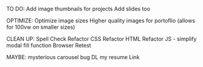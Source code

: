 TO DO:
Add image thumbnails for projects
Add slides too


OPTIMIZE: 
Optimize image sizes
Higher quality images for portoflio (allows for 100vw on smaller sizes)

CLEAN UP:
Spell Check
Refactor CSS
Refactor HTML
Refactor JS - simplify modal fill function
Browser Retest

MAYBE:
mysterious carousel bug
DL my resume Link

